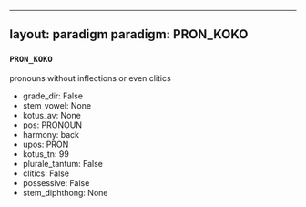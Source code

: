 
---
layout: paradigm
paradigm: PRON_KOKO
---
### ` PRON_KOKO `

pronouns without inflections or even clitics
* grade_dir: False
* stem_vowel: None
* kotus_av: None
* pos: PRONOUN
* harmony: back
* upos: PRON
* kotus_tn: 99
* plurale_tantum: False
* clitics: False
* possessive: False
* stem_diphthong: None
